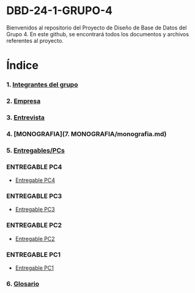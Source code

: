 # DBD-24-1-GRUPO-4
Bienvenidos al repositorio del Proyecto de Diseño de Base de Datos del Grupo 4. En este github, se encontrará todos los documentos y archivos referentes al proyecto.
# Índice
### 1. [Integrantes del grupo](01.Integrantes/integrantes.md)
### 2. [Empresa](02.Empresa/SeleccionEmpresa.md)
### 3. [Entrevista](03.Entrevista/entrevista.md)
### 4. [MONOGRAFIA](7. MONOGRAFIA/monografia.md)
### 5. [Entregables/PCs](04.Entregables/entregables.md)

### ENTREGABLE PC4
- [Entregable PC4](04.Entregables/Entregable_PC4/entregable_pc4.md)
### ENTREGABLE PC3
- [Entregable PC3](04.Entregables/Entregable_PC3/entregable_pc3.md)
### ENTREGABLE PC2
- [Entregable PC2](04.Entregables/Entregable_PC2/entregable_pc2.md)
### ENTREGABLE PC1
- [Entregable PC1](04.Entregables/Entregable_PC1/entregable_pc1.md)
### 6. [Glosario](05.Glosario/Glosario.md)
